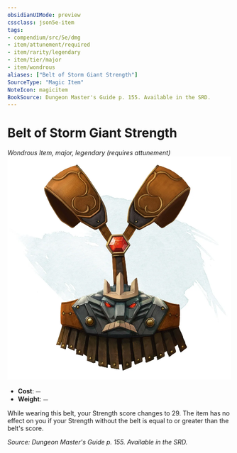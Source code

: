 ```yaml
---
obsidianUIMode: preview
cssclass: json5e-item
tags:
- compendium/src/5e/dmg
- item/attunement/required
- item/rarity/legendary
- item/tier/major
- item/wondrous
aliases: ["Belt of Storm Giant Strength"]
SourceType: "Magic Item"
NoteIcon: magicitem
BookSource: Dungeon Master's Guide p. 155. Available in the SRD.
---
```

# Belt of Storm Giant Strength
*Wondrous Item, major, legendary (requires attunement)*  
![](/3-Mechanics/CLI/items/img/belt-of-storm-giant-strength.webp#right)  

- **Cost**: ⏤
- **Weight**: ⏤

While wearing this belt, your Strength score changes to 29. The item has no effect on you if your Strength without the belt is equal to or greater than the belt's score.

*Source: Dungeon Master's Guide p. 155. Available in the SRD.*
